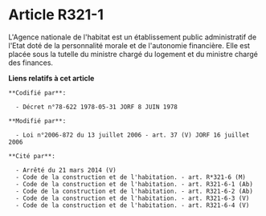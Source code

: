 # Article R321-1

L'Agence nationale de l'habitat est un établissement public administratif de l'Etat doté de la personnalité morale et de
l'autonomie financière. Elle est placée sous la tutelle du ministre chargé du logement et du ministre chargé des finances.

**Liens relatifs à cet article**

	**Codifié par**:

	  - Décret n°78-622 1978-05-31 JORF 8 JUIN 1978

	**Modifié par**:

	  - Loi n°2006-872 du 13 juillet 2006 - art. 37 (V) JORF 16 juillet 2006

	**Cité par**:

	  - Arrêté du 21 mars 2014 (V)
	  - Code de la construction et de l'habitation. - art. R*321-6 (M)
	  - Code de la construction et de l'habitation. - art. R321-6-1 (Ab)
	  - Code de la construction et de l'habitation. - art. R321-6-2 (Ab)
	  - Code de la construction et de l'habitation. - art. R321-6-3 (V)
	  - Code de la construction et de l'habitation. - art. R321-6-4 (V)
